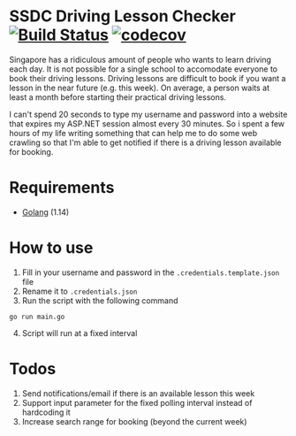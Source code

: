 # SSDC Driving Lesson Checker [![Build Status](https://github.com/shouxian92/SSDC-practical-checker/workflows/Go/badge.svg)](https://github.com/shouxian92/SSDC-practical-checker/actions?query=workflow%3AGo) [![codecov](https://codecov.io/gh/shouxian92/SSDC-practical-checker/branch/main/graph/badge.svg?token=KFWLJRW886)](https://codecov.io/gh/shouxian92/SSDC-practical-checker/)

Singapore has a ridiculous amount of people who wants to learn driving each day. It is not possible for a single school to accomodate everyone to book their driving lessons. Driving lessons are difficult to book if you want a lesson in the near future (e.g. this week). On average, a person waits at least a month before starting their practical driving lessons.

I can't spend 20 seconds to type my username and password into a website that expires my ASP.NET session almost every 30 minutes. So i spent a few hours of my life writing something that can help me to do some web crawling so that I'm able to get notified if there is a driving lesson available for booking.

# Requirements

* [Golang](https://golang.org/dl/) (1.14)

# How to use

1. Fill in your username and password in the `.credentials.template.json` file
2. Rename it to `.credentials.json`
3. Run the script with the following command

```properties
go run main.go
```

4. Script will run at a fixed interval

# Todos

1. Send notifications/email if there is an available lesson this week
2. Support input parameter for the fixed polling interval instead of hardcoding it
3. Increase search range for booking (beyond the current week)